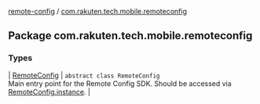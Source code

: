 [remote-config](../index.md) / [com.rakuten.tech.mobile.remoteconfig](./index.md)

## Package com.rakuten.tech.mobile.remoteconfig

### Types

| [RemoteConfig](-remote-config/index.md) | `abstract class RemoteConfig`<br>Main entry point for the Remote Config SDK. Should be accessed via [RemoteConfig.instance](-remote-config/instance.md). |

